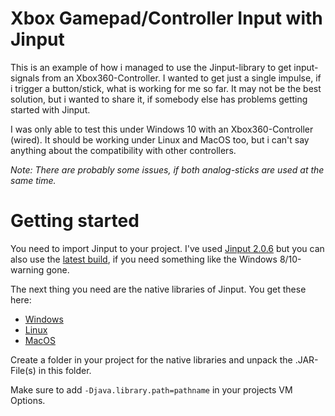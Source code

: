 # Xbox Gamepad/Controller Input with Jinput

This is an example of how i managed to use the Jinput-library to get input-signals from an Xbox360-Controller. I wanted to get just a single impulse, if i trigger a button/stick, what is working for me so far. It may not be the best solution, but i wanted to share it, if somebody else has problems getting started with Jinput.

I was only able to test this under Windows 10 with an Xbox360-Controller (wired). It should be working under Linux and MacOS too, but i can't say anything about the compatibility with other controllers.

*Note: There are probably some issues, if both analog-sticks are used at the same time.*

# Getting started

You need to import Jinput to your project. I've used [Jinput 2.0.6](http://mvnrepository.com/artifact/net.java.jinput/jinput/2.0.6) but you can also use the [latest build](http://ci.newdawnsoftware.com/job/JInput-git/), if you need something like the Windows 8/10-warning gone.

The next thing you need are the native libraries of Jinput. You get these here:

* [Windows](http://repo1.maven.org/maven2/net/java/jinput/jinput-platform/2.0.6/jinput-platform-2.0.6-natives-windows.jar)
* [Linux](http://repo1.maven.org/maven2/net/java/jinput/jinput-platform/2.0.6/jinput-platform-2.0.6-natives-linux.jar)
* [MacOS](http://repo1.maven.org/maven2/net/java/jinput/jinput-platform/2.0.6/jinput-platform-2.0.6-natives-osx.jar)

Create a folder in your project for the native libraries and unpack the .JAR-File(s) in this folder.

Make sure to add `-Djava.library.path=pathname` in your projects VM Options.

